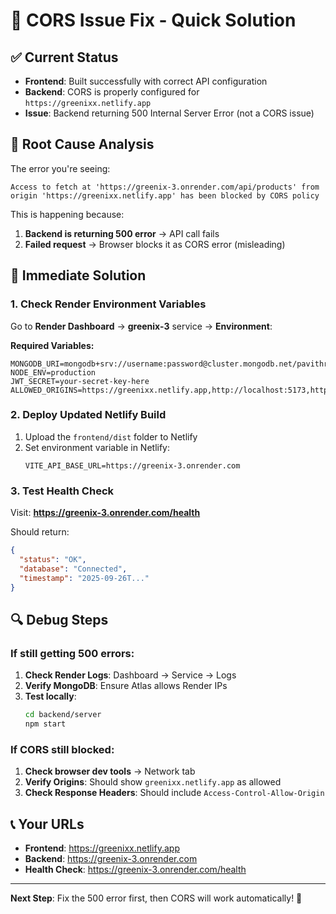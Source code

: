 # 🔧 CORS Issue Fix - Quick Solution

## ✅ Current Status
- **Frontend**: Built successfully with correct API configuration
- **Backend**: CORS is properly configured for `https://greenixx.netlify.app`
- **Issue**: Backend returning 500 Internal Server Error (not a CORS issue)

## 🎯 Root Cause Analysis
The error you're seeing:
```
Access to fetch at 'https://greenix-3.onrender.com/api/products' from origin 'https://greenixx.netlify.app' has been blocked by CORS policy
```

This is happening because:
1. **Backend is returning 500 error** → API call fails
2. **Failed request** → Browser blocks it as CORS error (misleading)

## 🚀 Immediate Solution

### 1. Check Render Environment Variables
Go to **Render Dashboard** → **greenix-3** service → **Environment**:

**Required Variables:**
```
MONGODB_URI=mongodb+srv://username:password@cluster.mongodb.net/pavithratraders
NODE_ENV=production
JWT_SECRET=your-secret-key-here
ALLOWED_ORIGINS=https://greenixx.netlify.app,http://localhost:5173,http://localhost:3000
```

### 2. Deploy Updated Netlify Build
1. Upload the `frontend/dist` folder to Netlify
2. Set environment variable in Netlify:
   ```
   VITE_API_BASE_URL=https://greenix-3.onrender.com
   ```

### 3. Test Health Check
Visit: **https://greenix-3.onrender.com/health**

Should return:
```json
{
  "status": "OK",
  "database": "Connected",
  "timestamp": "2025-09-26T..."
}
```

## 🔍 Debug Steps

### If still getting 500 errors:
1. **Check Render Logs**: Dashboard → Service → Logs
2. **Verify MongoDB**: Ensure Atlas allows Render IPs
3. **Test locally**: 
   ```bash
   cd backend/server
   npm start
   ```

### If CORS still blocked:
1. **Check browser dev tools** → Network tab
2. **Verify Origins**: Should show `greenixx.netlify.app` as allowed
3. **Check Response Headers**: Should include `Access-Control-Allow-Origin`

## 📞 Your URLs
- **Frontend**: https://greenixx.netlify.app
- **Backend**: https://greenix-3.onrender.com
- **Health Check**: https://greenix-3.onrender.com/health

---

**Next Step**: Fix the 500 error first, then CORS will work automatically! 🎯